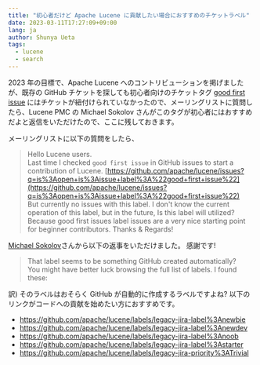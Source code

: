 ```yaml
---
title: "初心者だけど Apache Lucene に貢献したい場合におすすめのチケットラベル"
date: 2023-03-11T17:27:09+09:00
lang: ja
author: Shunya Ueta
tags:
  - lucene
  - search
---
```


2023 年の目標で、Apache Lucene へのコントリビューションを掲げましたが、既存の GitHub チケットを探しても初心者向けのチケットタグ [good first issue](https://github.com/apache/lucene/issues?q=is%3Aopen+is%3Aissue+label%3A%22good+first+issue%22) にはチケットが紐付けられていなかったので、メーリングリストに質問したら、Lucene PMC の Michael Sokolov さんがこのタグが初心者にはおすすめだよと返信をいただけたので、ここに残しておきます。

メーリングリストに以下の質問をしたら、

> Hello Lucene users.  
> Last time I checked `good first issue` in GitHub issues to start a contribution of Lucene.
> [https://github.com/apache/lucene/issues?q=is%3Aopen+is%3Aissue+label%3A%22good+first+issue%22](https://github.com/apache/lucene/issues?q=is%3Aopen+is%3Aissue+label%3A%22good+first+issue%22)  
> But currently no issues with this label.
> I don't know the current operation of this label, but in the future, Is this label will utilized?
> Because good first issues label issues are a very nice starting point for beginner contributors.
> Thanks & Regards!

[Michael Sokolov](https://2019.berlinbuzzwords.de/users/michael-sokolov.html)さんから以下の返事をいただけました。
感謝です!

> That label seems to be something GitHub created automatically?  
> You might have better luck browsing the full list of labels. I found these:

訳) そのラベルはおそらく GitHub が自動的に作成するラベルですよね?
以下のリンクがコードへの貢献を始めたい方におすすめです。

- https://github.com/apache/lucene/labels/legacy-jira-label%3Anewbie
- https://github.com/apache/lucene/labels/legacy-jira-label%3Anewdev
- https://github.com/apache/lucene/labels/legacy-jira-label%3Anoob
- https://github.com/apache/lucene/labels/legacy-jira-label%3Astarter
- https://github.com/apache/lucene/labels/legacy-jira-priority%3ATrivial
